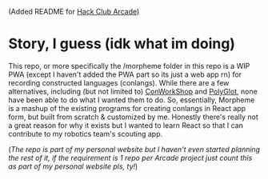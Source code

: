 (Added README for [Hack Club Arcade](https://hackclub.com/arcade/))
# Story, I guess (idk what im doing)
This repo, or more specifically the /morpheme folder in this repo is a WIP PWA (except I haven't added the PWA part so its just a web app rn) for recording constructed languages (conlangs). While there are a few alternatives, including (but not limited to) [ConWorkShop](https://conworkshop.com/) and [PolyGlot](https://draquet.github.io/PolyGlot/), none have been able to do what I wanted them to do. So, essentially, Morpheme is a mashup of the existing programs for creating conlangs in React app form, but built from scratch & customized by me. Honestly there's really not a great reason for why it exists but I wanted to learn React so that I can contribute to my robotics team's scouting app.

(*The repo is part of my personal website but I haven't even started planning the rest of it, if the requirement is 1 repo per Arcade project just count this as part of my personal website pls, ty!*)
